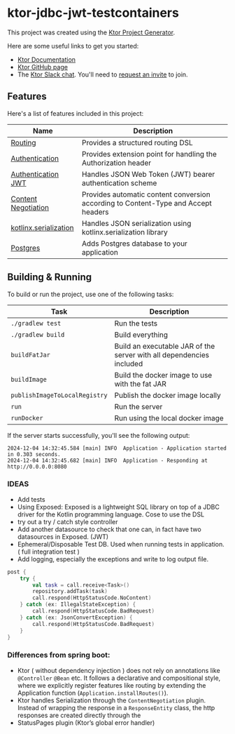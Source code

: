 # ktor-jdbc-jwt-testcontainers

This project was created using the [Ktor Project Generator](https://start.ktor.io).

Here are some useful links to get you started:

- [Ktor Documentation](https://ktor.io/docs/home.html)
- [Ktor GitHub page](https://github.com/ktorio/ktor)
- The [Ktor Slack chat](https://app.slack.com/client/T09229ZC6/C0A974TJ9). You'll need
  to [request an invite](https://surveys.jetbrains.com/s3/kotlin-slack-sign-up) to join.

## Features

Here's a list of features included in this project:

| Name                                                                   | Description                                                                        |
|------------------------------------------------------------------------|------------------------------------------------------------------------------------|
| [Routing](https://start.ktor.io/p/routing)                             | Provides a structured routing DSL                                                  |
| [Authentication](https://start.ktor.io/p/auth)                         | Provides extension point for handling the Authorization header                     |
| [Authentication JWT](https://start.ktor.io/p/auth-jwt)                 | Handles JSON Web Token (JWT) bearer authentication scheme                          |
| [Content Negotiation](https://start.ktor.io/p/content-negotiation)     | Provides automatic content conversion according to Content-Type and Accept headers |
| [kotlinx.serialization](https://start.ktor.io/p/kotlinx-serialization) | Handles JSON serialization using kotlinx.serialization library                     |
| [Postgres](https://start.ktor.io/p/postgres)                           | Adds Postgres database to your application                                         |

## Building & Running

To build or run the project, use one of the following tasks:

| Task                          | Description                                                          |
|-------------------------------|----------------------------------------------------------------------|
| `./gradlew test`              | Run the tests                                                        |
| `./gradlew build`             | Build everything                                                     |
| `buildFatJar`                 | Build an executable JAR of the server with all dependencies included |
| `buildImage`                  | Build the docker image to use with the fat JAR                       |
| `publishImageToLocalRegistry` | Publish the docker image locally                                     |
| `run`                         | Run the server                                                       |
| `runDocker`                   | Run using the local docker image                                     |

If the server starts successfully, you'll see the following output:

```
2024-12-04 14:32:45.584 [main] INFO  Application - Application started in 0.303 seconds.
2024-12-04 14:32:45.682 [main] INFO  Application - Responding at http://0.0.0.0:8080
```

### IDEAS

- Add tests
- Using Exposed: Exposed is a lightweight SQL library on top of a JDBC driver for the Kotlin programming language.
Cose to use the DSL 
- try out a try / catch style controller
- Add another datasource to check that one can, in fact have two datasources in Exposed.  (JWT)
- Ephemeral/Disposable Test DB. Used when running tests in application. ( full integration test )
- Add logging, especially the exceptions and write to log output file. 

```kotlin
post {
    try {
        val task = call.receive<Task>()
        repository.addTask(task)
        call.respond(HttpStatusCode.NoContent)
    } catch (ex: IllegalStateException) {
        call.respond(HttpStatusCode.BadRequest)
    } catch (ex: JsonConvertException) {
        call.respond(HttpStatusCode.BadRequest)
    }
}
```

### Differences from spring boot:

- Ktor ( without dependency injection ) does not rely on annotations like `@Controller` `@Bean` etc. It follows a
  declarative and compositional style,
  where we explicitly register features like routing by extending the Application
  function (`Application.installRoutes()`).
- Ktor handles Serialization through the `ContentNegotiation` plugin. Instead of wrapping the response in
  a `ResponseEntity` class, the http responses
  are created directly through the 
- StatusPages plugin (Ktor’s global error handler)
